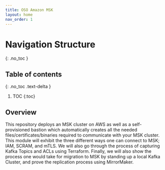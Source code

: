 ```yaml
---
title: OSO Amazon MSK
layout: home
nav_order: 1
---
```


# Navigation Structure
{: .no_toc }

## Table of contents
{: .no_toc .text-delta }

1. TOC
{:toc}

## Overview
This repository deploys an MSK cluster on AWS as well as a self-provisioned bastion which automatically creates all the needed files/certificates/binaries required to communicate with your MSK cluster.  This module will exhibit the three different ways one can connect to MSK; IAM, SCRAM, and mTLS.  We will also go through the process of capturing Kafka Topics and ACLs using Terraform.  Finally, we will also show the process one would take for migration to MSK by standing up a local Kafka Cluster, and prove the replication process using MirrorMaker.  
